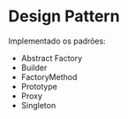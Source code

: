 # Design Pattern
 Implementado os padrões:
   * Abstract Factory
  * Builder
  * FactoryMethod
  * Prototype
  * Proxy
  * Singleton
